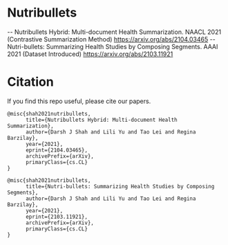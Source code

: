 # Nutribullets
-- Nutribullets Hybrid: Multi-document Health Summarization. NAACL 2021 (Contrastive Summarization Method) https://arxiv.org/abs/2104.03465
-- Nutri-bullets: Summarizing Health Studies by Composing Segments. AAAI 2021 (Dataset Introduced) https://arxiv.org/abs/2103.11921

# Citation

If you find this repo useful, please cite our papers.

```
@misc{shah2021nutribullets,
      title={Nutribullets Hybrid: Multi-document Health Summarization}, 
      author={Darsh J Shah and Lili Yu and Tao Lei and Regina Barzilay},
      year={2021},
      eprint={2104.03465},
      archivePrefix={arXiv},
      primaryClass={cs.CL}
}
```

```
@misc{shah2021nutribullets,
      title={Nutri-bullets: Summarizing Health Studies by Composing Segments}, 
      author={Darsh J Shah and Lili Yu and Tao Lei and Regina Barzilay},
      year={2021},
      eprint={2103.11921},
      archivePrefix={arXiv},
      primaryClass={cs.CL}
}
```
